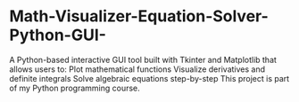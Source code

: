 # Math-Visualizer-Equation-Solver-Python-GUI-
A Python-based interactive GUI tool built with Tkinter and Matplotlib that allows users to:  Plot mathematical functions  Visualize derivatives and definite integrals  Solve algebraic equations step-by-step  This project is part of my Python programming course.
